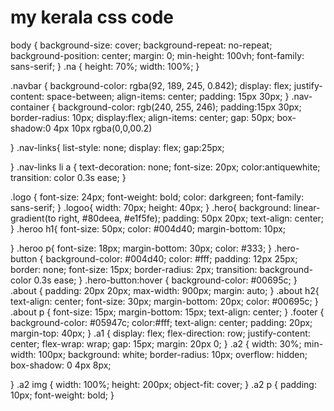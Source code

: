 # my kerala css code

body {
    background-size: cover;
    background-repeat: no-repeat;
    background-position: center;
    margin: 0;
    min-height: 100vh;
    font-family: sans-serif;
}
.na {
    height: 70%;
    width: 100%;
}

.navbar {
    background-color: rgba(92, 189, 245, 0.842);
    display: flex;
    justify-content: space-between;
    align-items: center;
    padding: 15px 30px;
}
.nav-container {
    background-color: rgb(240, 255, 246);
    padding:15px 30px;
    border-radius: 10px;
    display:flex;
    align-items: center;
    gap: 50px;
    box-shadow:0 4px 10px rgba(0,0,00.2)

}
.nav-links{
    list-style: none;
    display: flex;
    gap:25px;
    
}
.nav-links li a {
    text-decoration: none;
    font-size: 20px;
    color:antiquewhite;
    transition: color 0.3s ease;
}

.logo {
    font-size: 24px;
    font-weight: bold;
    color: darkgreen;
    font-family: sans-serif;
}
.logoo{
    width: 70px;
    height: 40px;
}
.hero{
    background: linear-gradient(to right, #80deea, #e1f5fe);
    padding: 50px 20px;
    text-align: center;
}
.heroo h1{
    font-size: 50px;
    color: #004d40;
    margin-bottom: 10px;

}
.heroo p{
    font-size: 18px;
    margin-bottom: 30px;
    color: #333;
}
.hero-button {
    background-color: #004d40;
    color: #fff;
    padding: 12px 25px;
    border: none;
    font-size: 15px;
    border-radius: 2px;
    transition: background-color 0.3s ease;
}
.hero-button:hover {
    background-color: #00695c;
}
.about {
    padding: 20px 20px;
    max-width: 900px;
    margin: auto;
}
.about h2{
    text-align: center;
    font-size: 30px;
    margin-bottom: 20px;
    color: #00695c;
}
.about p {
    font-size: 15px;
    margin-bottom: 15px;
    text-align: center;
}
.footer {
    background-color: #05947c;
    color:#fff;
    text-align: center;
    padding: 20px;
    margin-top: 40px;
}
.a1 {
    display: flex;
    flex-direction: row;
    justify-content: center;
    flex-wrap: wrap;
    gap: 15px;
    margin: 20px 0;
}
.a2 {
    width: 30%;
    min-width: 100px;
    background: white;
    border-radius: 10px;
    overflow: hidden;
    box-shadow: 0 4px 8px;

}
.a2 img {
    width: 100%;
    height: 200px;
    object-fit: cover;
}
.a2 p {
    padding: 10px;
    font-weight: bold;
}

